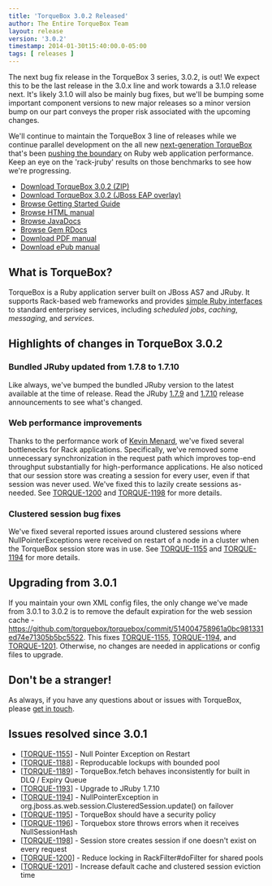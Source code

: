 ```yaml
---
title: 'TorqueBox 3.0.2 Released'
author: The Entire TorqueBox Team
layout: release
version: '3.0.2'
timestamp: 2014-01-30t15:40:00.0-05:00
tags: [ releases ]
---
```


The next bug fix release in the TorqueBox 3 series, 3.0.2, is out! We
expect this to be the last release in the 3.0.x line and work towards
a 3.1.0 release next. It's likely 3.1.0 will also be mainly bug fixes,
but we'll be bumping some important component versions to new major
releases so a minor version bump on our part conveys the proper risk
associated with the upcoming changes.

We'll continue to maintain the TorqueBox 3 line of releases while we
continue parallel development on the all new [next-generation
TorqueBox][torqbox] that's been [pushing the boundary][tfbr8] on Ruby
web application performance. Keep an eye on the 'rack-jruby' results
on those benchmarks to see how we're progressing.


* [Download TorqueBox 3.0.2 (ZIP)][download]
* [Download TorqueBox 3.0.2 (JBoss EAP overlay)][download_overlay]
* [Browse Getting Started Guide][gettingstarted]
* [Browse HTML manual][htmldocs]
* [Browse JavaDocs][javadocs]
* [Browse Gem RDocs][rdocs]
* [Download PDF manual][pdfdocs]
* [Download ePub manual][epubdocs]

## What is TorqueBox?

TorqueBox is a Ruby application server built on JBoss AS7 and JRuby.
It supports Rack-based web frameworks and provides [simple Ruby
interfaces][features] to standard enterprisey services, including
*scheduled jobs*, *caching*, *messaging*, and *services*.

## Highlights of changes in TorqueBox 3.0.2

### Bundled JRuby updated from 1.7.8 to 1.7.10

Like always, we've bumped the bundled JRuby version to the latest
available at the time of release. Read the JRuby [1.7.9][jruby179] and
[1.7.10][jruby1710] release announcements to see what's changed.

### Web performance improvements

Thanks to the performance work of [Kevin Menard][nirvdrum], we've
fixed several bottlenecks for Rack applications. Specifically, we've
removed some unnecessary synchronization in the request path which
improves top-end throughput substantially for high-performance
applications. He also noticed that our session store was creating a
session for every user, even if that session was never used. We've
fixed this to lazily create sessions as-needed. See [TORQUE-1200][]
and [TORQUE-1198][] for more details.

### Clustered session bug fixes

We've fixed several reported issues around clustered sessions where
NullPointerExceptions were received on restart of a node in a cluster
when the TorqueBox session store was in use. See [TORQUE-1155][] and
[TORQUE-1194][] for more details.


## Upgrading from 3.0.1

If you maintain your own XML config files, the only change we've made
from 3.0.1 to 3.0.2 is to remove the default expiration for the web
session cache -
<https://github.com/torquebox/torquebox/commit/514004758961a0bc981331ed74e71305b5bc5522>. This
fixes [TORQUE-1155][], [TORQUE-1194][], and
[TORQUE-1201][]. Otherwise, no changes are needed in applications or
config files to upgrade.


## Don't be a stranger!

As always, if you have any questions about or issues with TorqueBox, please [get in touch][community].

## Issues resolved since 3.0.1

<ul>
<li>[<a href='https://issues.jboss.org/browse/TORQUE-1155'>TORQUE-1155</a>] -         Null Pointer Exception on Restart
</li>
<li>[<a href='https://issues.jboss.org/browse/TORQUE-1188'>TORQUE-1188</a>] -         Reproducable lockups with bounded pool
</li>
<li>[<a href='https://issues.jboss.org/browse/TORQUE-1189'>TORQUE-1189</a>] -         TorqueBox.fetch behaves inconsistently for built in DLQ / Expiry Queue
</li>
<li>[<a href='https://issues.jboss.org/browse/TORQUE-1193'>TORQUE-1193</a>] -         Upgrade to JRuby 1.7.10
</li>
<li>[<a href='https://issues.jboss.org/browse/TORQUE-1194'>TORQUE-1194</a>] -         NullPointerException in org.jboss.as.web.session.ClusteredSession.update() on failover
</li>
<li>[<a href='https://issues.jboss.org/browse/TORQUE-1195'>TORQUE-1195</a>] -         TorqueBox should have a security policy
</li>
<li>[<a href='https://issues.jboss.org/browse/TORQUE-1196'>TORQUE-1196</a>] -         Torquebox store throws errors when it receives NullSessionHash
</li>
<li>[<a href='https://issues.jboss.org/browse/TORQUE-1198'>TORQUE-1198</a>] -         Session store creates session if one doesn&#39;t exist on every request
</li>
<li>[<a href='https://issues.jboss.org/browse/TORQUE-1200'>TORQUE-1200</a>] -         Reduce locking in RackFilter#doFilter for shared pools
</li>
<li>[<a href='https://issues.jboss.org/browse/TORQUE-1201'>TORQUE-1201</a>] -         Increase default cache and clustered session eviction time
</li>
</ul>



[download]:         /release/org/torquebox/torquebox-dist/3.0.2/torquebox-dist-3.0.2-bin.zip
[download_overlay]: /release/org/torquebox/torquebox-dist/3.0.2/torquebox-dist-3.0.2-eap-overlay.zip
[gettingstarted]:   /getting-started/3.0.2/
[htmldocs]:         /documentation/3.0.2/
[javadocs]:         /documentation/3.0.2/javadoc/
[rdocs]:            /documentation/3.0.2/yardoc/
[pdfdocs]:          /release/org/torquebox/torquebox-docs-en_US/3.0.2/torquebox-docs-en_US-3.0.2.pdf
[epubdocs]:         /release/org/torquebox/torquebox-docs-en_US/3.0.2/torquebox-docs-en_US-3.0.2.epub
[features]:         /features
[community]:        /community/

[torqbox]:          http://torquebox.org/news/2013/12/04/torquebox-next-generation/
[tfbr8]:            http://www.techempower.com/benchmarks/#section=data-r8&hw=i7&test=json
[jruby179]:         http://jruby.org/2013/12/06/jruby-1-7-9.html
[jruby1710]:        http://jruby.org/2014/01/09/jruby-1-7-10.html
[nirvdrum]:         https://twitter.com/nirvdrum
[TORQUE-1155]:      https://issues.jboss.org/browse/TORQUE-1155
[TORQUE-1194]:      https://issues.jboss.org/browse/TORQUE-1194
[TORQUE-1198]:      https://issues.jboss.org/browse/TORQUE-1198
[TORQUE-1200]:      https://issues.jboss.org/browse/TORQUE-1200
[TORQUE-1201]:      https://issues.jboss.org/browse/TORQUE-1201
